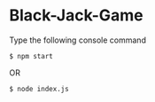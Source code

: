 # Black-Jack-Game

Type the following console command

```
$ npm start
```

OR

```
$ node index.js
```